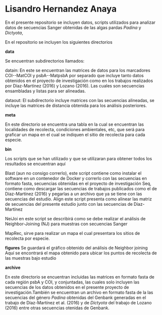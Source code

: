 # Lisandro Hernandez Anaya #

En el presente repositorio se incluyen datos, scripts utilizados para analizar datos de secuencias Sanger obtenidas de las algas pardas *Padina* y *Dictyota*, 

En el repositorio se incluyen los siguientes directorios

**data**

Se encuentran subdirectorios llamados:

datain: En este se encuentran las matrices de datos para los marcadores COI--MatCOI y psbA--MatpsbA por separado que incluye tanto datos obtenidos en el proyecto de investigación como en los trabajos realizados por Díaz-Martínez (2016) y Lozano (2016). Las cuales son secuencias ensambladas y listas para ser alineadas.

dataout: El subdirectorio incluye matrices con las secuencias alineadas, se incluye las matrices de distancia obtenida para los análisis posteriores.
		 

**meta**

En este directorio se encuentra una tabla en la cual se encuentran las localidades de recolecta, condiciones ambientales, etc, que será para graficar un mapa en el cual se indiquen el sitio de recolecta para cada especie.

**bin**


Los scripts que se han utilizado y que se utilizaran para obtener todos los resultados se encuentran aquí

Blast (aun no consigo correrlo), este script contiene como instalar el software en un contenedor de Docker y correrlo con las secuencias en formato fasta, secuencias obtenidas en el proyecto de investigación
Seq, contiene como descargar las secuencias de trabajos publicados como el de Díaz-Martínez (2016) y pegarlas a un archivo que ya se tiene con las secuencias del estudio.
Align este script presenta como alinear las matriz de secuencias del presente estudio junto con las secuencias de Díaz-Martínez

NeiJoi en este script se describirá como se debe realizar el análisis de Neighbor-Joining (NJ) para muestras con secuencias Sanger

MapRec, sirve para realizar un mapa el cual presentara los sitios de recolecta por especie.


**figures**
Se guardará el gráfico obtenido del análisis de Neighbor joining 
Aquí se encontrará el mapa obtenido para ubicar los puntos de recolecta de las muestras bajo estudio

**archive**

En este directorio se encuentran incluidas las matrices en formato fasta de cada región psbA y COI, y conjuntadas, las cuales solo incluyen las secuencias
de los datos obtenidos en el presente proyecto de investigación.También se encuentran un archivo en formato fasta de la las secuencias del género *Padina* obtenidas del Genbank generadas en el trabajo de Díaz-Martínez et al. (2016) y de *Dictyota* del trabajo de Lozano (2016) entre otras secuencias otenidas de Genbank.

